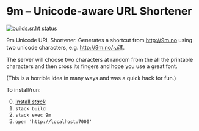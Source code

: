 9m – Unicode-aware URL Shortener
================================

[![builds.sr.ht status](https://builds.sr.ht/~ehamberg/9m.svg)](https://builds.sr.ht/~ehamberg/9m?)

9m Unicode URL Shortener. Generates a shortcut from <http://9m.no> using two
unicode characters, e.g. <http://9m.no/പ湛>.

The server will choose two characters at random from the all the printable
characters and then cross its fingers and hope you use a great font.

(This is a horrible idea in many ways and was a quick hack for fun.)

To install/run:

0. [Install *stack*](http://docs.haskellstack.org/en/stable/README/#how-to-install)
1. `stack build`
2. `stack exec 9m`
3. `open 'http://localhost:7000'`
